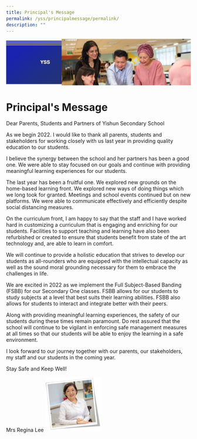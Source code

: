 ```yaml
---
title: Principal's Message
permalink: /yss/principalmessage/permalink/
description: ""
---
```

![](/images/yss.png)

Principal's Message
===================

Dear Parents, Students and Partners of Yishun Secondary School

  

As we begin 2022. I would like to thank all parents, students and stakeholders for working closely with us last year in providing quality education to our students. 

  

I believe the synergy between the school and her partners has been a good one. We were able to stay focused on our goals and continue with providing meaningful learning experiences for our students.

  

The last year has been a fruitful one. We explored new grounds on the home-based learning front. We explored new ways of doing things which we long took for granted. Meetings and school events continued but on new platforms. We were able to communicate effectively and efficiently despite social distancing measures.

  

On the curriculum front, I am happy to say that the staff and I have worked hard in customizing a curriculum that is engaging and enriching for our students. Facilities to support teaching and learning have also been refurbished or created to ensure that students benefit from state of the art technology and, are able to learn in comfort.

  

We will continue to provide a holistic education that strives to develop our students as all-rounders who are equipped with the intellectual capacity as well as the sound moral grounding necessary for them to embrace the challenges in life. 

  

We are excited in 2022 as we implement the Full Subject-Based Banding (FSBB) for our Secondary One classes. FSBB allows for our students to study subjects at a level that best suits their learning abilities. FSBB also allows for students to interact and integrate better with their peers. 

  

Along with providing meaningful learning experiences, the safety of our students during these times remain paramount. Do rest assured that the school will continue to be vigilant in enforcing safe management measures at all times so that our students will be able to enjoy the learning in a safe environment.

  

I look forward to our journey together with our parents, our stakeholders, my staff and our students in the coming year.

  

Stay Safe and Keep Well!

  

Mrs Regina Lee
<img src="/images/Principal-2.jpg" style="width:30%">
